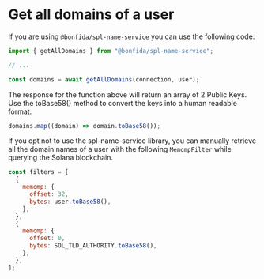 # Get all domains of a user

If you are using `@bonfida/spl-name-service` you can use the following code:

```js
import { getAllDomains } from "@bonfida/spl-name-service";

// ...

const domains = await getAllDomains(connection, user);
```

The response for the function above will return an array of 2 Public Keys. Use the toBase58() method to convert the keys into a human readable format.

```js
domains.map((domain) => domain.toBase58());
```

If you opt not to use the spl-name-service library, you can manually retrieve all the domain names of a user with the following `MemcmpFilter` while querying the Solana blockchain.

```js
const filters = [
  {
    memcmp: {
      offset: 32,
      bytes: user.toBase58(),
    },
  },
  {
    memcmp: {
      offset: 0,
      bytes: SOL_TLD_AUTHORITY.toBase58(),
    },
  },
];
```
